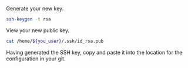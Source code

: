 Generate your new key.

``` bash
ssh-keygen -t rsa
```

View your new public key.
``` bash
cat /home/${you_user}/.ssh/id_rsa.pub
```

Having generated the SSH key, copy and paste it into the location for the configuration in your git.
